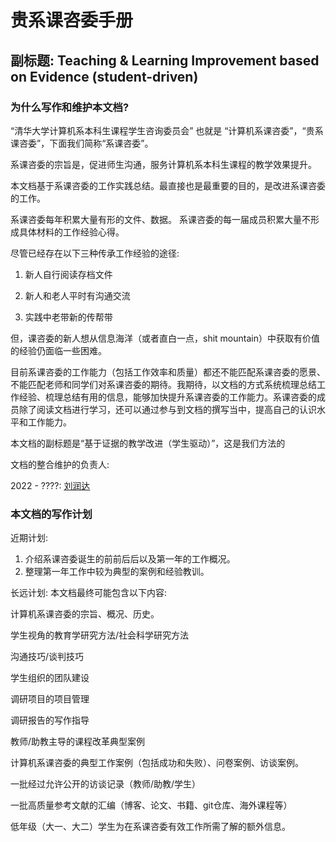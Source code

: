 # 贵系课咨委手册

## 副标题: Teaching  & Learning Improvement based on Evidence (student-driven) 

### 为什么写作和维护本文档? 

“清华大学计算机系本科生课程学生咨询委员会” 也就是 “计算机系课咨委”，“贵系课咨委”，下面我们简称“系课咨委”。

系课咨委的宗旨是，促进师生沟通，服务计算机系本科生课程的教学效果提升。

本文档基于系课咨委的工作实践总结。最直接也是最重要的目的，是改进系课咨委的工作。

系课咨委每年积累大量有形的文件、数据。 系课咨委的每一届成员积累大量不形成具体材料的工作经验心得。

尽管已经存在以下三种传承工作经验的途径:

1. 新人自行阅读存档文件

2. 新人和老人平时有沟通交流

3. 实践中老带新的传帮带

但，课咨委的新人想从信息海洋（或者直白一点，shit mountain）中获取有价值的经验仍面临一些困难。

目前系课咨委的工作能力（包括工作效率和质量）都还不能匹配系课咨委的愿景、不能匹配老师和同学们对系课咨委的期待。我期待，以文档的方式系统梳理总结工作经验、梳理总结有用的信息，能够加快提升系课咨委的工作能力。系课咨委的成员除了阅读文档进行学习，还可以通过参与到文档的撰写当中，提高自己的认识水平和工作能力。

本文档的副标题是“基于证据的教学改进（学生驱动）”，这是我们方法的

文档的整合维护的负责人: 

2022 - ????:  [刘润达](liurd22@mails.tsinghua.edu.cn) 

### 本文档的写作计划

近期计划: 

1. 介绍系课咨委诞生的前前后后以及第一年的工作概况。
2. 整理第一年工作中较为典型的案例和经验教训。

长远计划: 本文档最终可能包含以下内容:

计算机系课咨委的宗旨、概况、历史。

学生视角的教育学研究方法/社会科学研究方法

沟通技巧/谈判技巧

学生组织的团队建设

调研项目的项目管理

调研报告的写作指导

教师/助教主导的课程改革典型案例

计算机系课咨委的典型工作案例（包括成功和失败）、问卷案例、访谈案例。

一批经过允许公开的访谈记录（教师/助教/学生） 

一批高质量参考文献的汇编（博客、论文、书籍、git仓库、海外课程等）

低年级（大一、大二）学生为在系课咨委有效工作所需了解的额外信息。